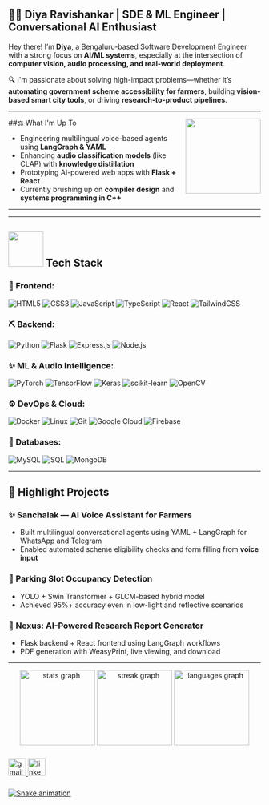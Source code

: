 
## 👩‍💻 Diya Ravishankar | SDE & ML Engineer | Conversational AI Enthusiast

Hey there! I’m **Diya**, a Bengaluru-based Software Development Engineer with a strong focus on **AI/ML systems**, especially at the intersection of **computer vision, audio processing, and real-world deployment**.

🔍 I'm passionate about solving high-impact problems—whether it’s **automating government scheme accessibility for farmers**, building **vision-based smart city tools**, or driving **research-to-product pipelines**.  

---


<img align="right" height="150" src="https://i.imgflip.com/65efzo.gif"  />

##⚖️ What I'm Up To

- Engineering multilingual voice-based agents using **LangGraph & YAML**
- Enhancing **audio classification models** (like CLAP) with **knowledge distillation**
- Prototyping AI-powered web apps with **Flask + React**
- Currently brushing up on **compiler design** and **systems programming in C++**

---
---

## <img src="https://media4.giphy.com/media/VDdh2wgmzsXAc7FCd7/giphy.gif" width="70"/> Tech Stack

### 🚀 Frontend:
![HTML5](https://img.shields.io/badge/HTML5-%23E34F26.svg?style=for-the-badge&logo=html5&logoColor=white)
![CSS3](https://img.shields.io/badge/CSS3-%231572B6.svg?style=for-the-badge&logo=css3&logoColor=white)
![JavaScript](https://img.shields.io/badge/JavaScript-%23323330.svg?style=for-the-badge&logo=javascript&logoColor=%23F7DF1E)
![TypeScript](https://img.shields.io/badge/TypeScript-%23007ACC.svg?style=for-the-badge&logo=typescript&logoColor=white)
![React](https://img.shields.io/badge/React-%2320232a.svg?style=for-the-badge&logo=react&logoColor=%2361DAFB)
![TailwindCSS](https://img.shields.io/badge/TailwindCSS-%2338B2AC.svg?style=for-the-badge&logo=tailwind-css&logoColor=white)

### ⛏️ Backend:
![Python](https://img.shields.io/badge/python-3670A0?style=for-the-badge&logo=python&logoColor=ffdd54)
![Flask](https://img.shields.io/badge/flask-%23000.svg?style=for-the-badge&logo=flask&logoColor=white)
![Express.js](https://img.shields.io/badge/Express.js-%23404d59.svg?style=for-the-badge&logo=express&logoColor=white)
![Node.js](https://img.shields.io/badge/Node.js-%234ea94b.svg?style=for-the-badge&logo=node.js&logoColor=white)

### ✨ ML & Audio Intelligence:
![PyTorch](https://img.shields.io/badge/PyTorch-%23EE4C2C.svg?style=for-the-badge&logo=PyTorch&logoColor=white)
![TensorFlow](https://img.shields.io/badge/TensorFlow-%23FF6F00.svg?style=for-the-badge&logo=TensorFlow&logoColor=white)
![Keras](https://img.shields.io/badge/Keras-%23D00000.svg?style=for-the-badge&logo=Keras&logoColor=white)
![scikit-learn](https://img.shields.io/badge/scikit--learn-%23F7931E.svg?style=for-the-badge&logo=scikit-learn&logoColor=white)
![OpenCV](https://img.shields.io/badge/OpenCV-%23blue.svg?style=for-the-badge&logo=opencv&logoColor=white)

### ⚙️ DevOps & Cloud:
![Docker](https://img.shields.io/badge/Docker-%232496ED.svg?style=for-the-badge&logo=docker&logoColor=white)
![Linux](https://img.shields.io/badge/Linux-FCC624?style=for-the-badge&logo=linux&logoColor=black)
![Git](https://img.shields.io/badge/Git-%23F05033.svg?style=for-the-badge&logo=git&logoColor=white)
![Google Cloud](https://img.shields.io/badge/Google%20Cloud-%234285F4.svg?style=for-the-badge&logo=google-cloud&logoColor=white)
![Firebase](https://img.shields.io/badge/Firebase-%23FFCA28.svg?style=for-the-badge&logo=firebase&logoColor=white)

### 📂 Databases:
![MySQL](https://img.shields.io/badge/MySQL-%2300f.svg?style=for-the-badge&logo=mysql&logoColor=white)
![SQL](https://img.shields.io/badge/SQL-%2307405e.svg?style=for-the-badge&logo=sqlite&logoColor=white)
![MongoDB](https://img.shields.io/badge/MongoDB-%234ea94b.svg?style=for-the-badge&logo=mongodb&logoColor=white)

---

## 🎡 Highlight Projects

### ✨ Sanchalak — AI Voice Assistant for Farmers
- Built multilingual conversational agents using YAML + LangGraph for WhatsApp and Telegram
- Enabled automated scheme eligibility checks and form filling from **voice input**

### 🚗 Parking Slot Occupancy Detection
- YOLO + Swin Transformer + GLCM-based hybrid model
- Achieved 95%+ accuracy even in low-light and reflective scenarios

### 📝 Nexus: AI-Powered Research Report Generator
- Flask backend + React frontend using LangGraph workflows
- PDF generation with WeasyPrint, live viewing, and download

---

<div align="center">
  <img src="https://github-readme-stats.vercel.app/api?username=diyaravishankar&hide_title=false&hide_rank=false&show_icons=true&include_all_commits=true&count_private=true&disable_animations=false&theme=dracula&locale=en&hide_border=false" height="150" alt="stats graph"  />
  <img src="https://streak-stats.demolab.com?user=diyaravishankar&locale=en&mode=daily&theme=dracula&hide_border=false&border_radius=5&date_format=M%20j%5B,%20Y%5D" height="150" alt="streak graph"  />
  <img src="https://github-readme-stats.vercel.app/api/top-langs?username=diyaravishankar&locale=en&hide_title=false&layout=compact&card_width=320&langs_count=5&theme=dracula&hide_border=false" height="150" alt="languages graph"  />
</div>

###

###
<div align="left">
<a href="dravishankar04@gmail.com" target="_blank">
    <img src="https://img.shields.io/static/v1?message=Gmail&logo=gmail&label=&color=D14836&logoColor=white&labelColor=&style=for-the-badge" height="35" alt="gmail logo"  />
<a href="https://www.linkedin.com/in/diya-ravishankar" target="_blank">
  <img src="https://img.shields.io/static/v1?message=LinkedIn&logo=linkedin&label=&color=0077B5&logoColor=white&labelColor=&style=for-the-badge" height="35" alt="linkedin logo"  />
</div>


###

<img src="https://raw.githubusercontent.com/diyaravishankar/snake-anim/output/snake.svg" alt="Snake animation" />

###
